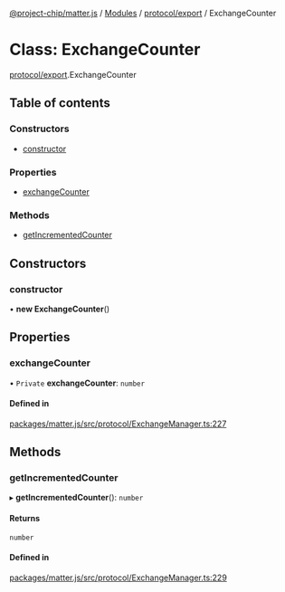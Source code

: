 [@project-chip/matter.js](../README.md) / [Modules](../modules.md) / [protocol/export](../modules/protocol_export.md) / ExchangeCounter

# Class: ExchangeCounter

[protocol/export](../modules/protocol_export.md).ExchangeCounter

## Table of contents

### Constructors

- [constructor](protocol_export.ExchangeCounter.md#constructor)

### Properties

- [exchangeCounter](protocol_export.ExchangeCounter.md#exchangecounter)

### Methods

- [getIncrementedCounter](protocol_export.ExchangeCounter.md#getincrementedcounter)

## Constructors

### constructor

• **new ExchangeCounter**()

## Properties

### exchangeCounter

• `Private` **exchangeCounter**: `number`

#### Defined in

[packages/matter.js/src/protocol/ExchangeManager.ts:227](https://github.com/project-chip/matter.js/blob/ac2c2688/packages/matter.js/src/protocol/ExchangeManager.ts#L227)

## Methods

### getIncrementedCounter

▸ **getIncrementedCounter**(): `number`

#### Returns

`number`

#### Defined in

[packages/matter.js/src/protocol/ExchangeManager.ts:229](https://github.com/project-chip/matter.js/blob/ac2c2688/packages/matter.js/src/protocol/ExchangeManager.ts#L229)
